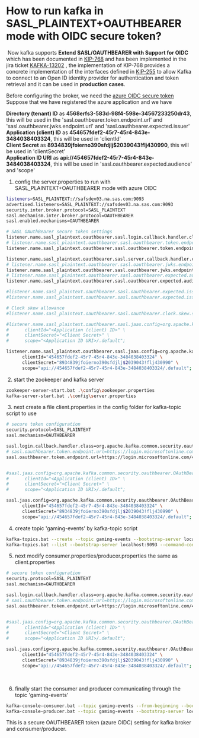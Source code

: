 # How to run kafka in SASL_PLAINTEXT+OAUTHBEARER mode with OIDC secure token?
​
Now kafka supports **Extend SASL/OAUTHBEARER with Support for OIDC** which has been documented in [KIP-768](https://cwiki.apache.org/confluence/pages/viewpage.action?pageId=186877575) and has been implemented in the jira ticket [KAFKA-13202](https://issues.apache.org/jira/browse/KAFKA-13202) , the implementation of KIP-768 provides a concrete implementation of the interfaces defined in [KIP-255](https://cwiki.apache.org/confluence/pages/viewpage.action?pageId=75968876) to allow Kafka to connect to an Open ID identity provider for authentication and token retrieval and it can be used in **production cases**.

Before configuring the broker, we need the [azure OIDC secure token](https://github.com/leiwang008/documents/blob/main/kafka/how_to_generate_azure_oidc_token.md)  
Suppose that we have registered the azure application and we have  

**Directory (tenant) ID** as **4568erfs3-583d-98f4-598e-34567233250dr43**, this will be used in the 'sasl.oauthbearer.token.endpoint.url' and 'sasl.oauthbearer.jwks.endpoint.url' and 'sasl.oauthbearer.expected.issuer'  
**Application (client) ID** as **454657fdef2-45r7-45r4-843e-3484038403324**, this will be used in 'clientId'  
**Client Secret** as **8934839jfoierno390sfdjlj$2039043!flj430990**, this will be used in 'clientSecret'  
**Application ID URI** as **api://454657fdef2-45r7-45r4-843e-3484038403324**, this will be used in 'sasl.oauthbearer.expected.audience' and 'scope'  
 
1. config the server.properties to run with SASL_PLAINTEXT+OAUTHBEARER mode with azure OIDC  

```bash
listeners=SASL_PLAINTEXT://safsdev03.na.sas.com:9093
advertised.listeners=SASL_PLAINTEXT://safsdev03.na.sas.com:9093
security.inter.broker.protocol=SASL_PLAINTEXT
sasl.mechanism.inter.broker.protocol=OAUTHBEARER
sasl.enabled.mechanisms=OAUTHBEARER

# SASL OAuthBearer secure token settings
listener.name.sasl_plaintext.oauthbearer.sasl.login.callback.handler.class=org.apache.kafka.common.security.oauthbearer.OAuthBearerLoginCallbackHandler
# listener.name.sasl_plaintext.oauthbearer.sasl.oauthbearer.token.endpoint.url=https://login.microsoftonline.com/<Directory (tenant) ID>/oauth2/v2.0/token
listener.name.sasl_plaintext.oauthbearer.sasl.oauthbearer.token.endpoint.url=https://login.microsoftonline.com/4568erfs3-583d-98f4-598e-34567233250dr43/oauth2/v2.0/token

listener.name.sasl_plaintext.oauthbearer.sasl.server.callback.handler.class=org.apache.kafka.common.security.oauthbearer.OAuthBearerValidatorCallbackHandler
# listener.name.sasl_plaintext.oauthbearer.sasl.oauthbearer.jwks.endpoint.url=https://login.microsoftonline.com/<Directory (tenant) ID>/discovery/v2.0/keys
listener.name.sasl_plaintext.oauthbearer.sasl.oauthbearer.jwks.endpoint.url=https://login.microsoftonline.com/4568erfs3-583d-98f4-598e-34567233250dr43/discovery/v2.0/keys
# listener.name.sasl_plaintext.oauthbearer.sasl.oauthbearer.expected.audience=<Application ID URI>
listener.name.sasl_plaintext.oauthbearer.sasl.oauthbearer.expected.audience=api://454657fdef2-45r7-45r4-843e-3484038403324

#listener.name.sasl_plaintext.oauthbearer.sasl.oauthbearer.expected.issuer=https://sts.windows.net/<Directory (tenant) ID>/
#listener.name.sasl_plaintext.oauthbearer.sasl.oauthbearer.expected.issuer=https://sts.windows.net/4568erfs3-583d-98f4-598e-34567233250dr43/

# Clock skew allowance
#listener.name.sasl_plaintext.oauthbearer.sasl.oauthbearer.clock.skew.seconds=300

#listener.name.sasl_plaintext.oauthbearer.sasl.jaas.config=org.apache.kafka.common.security.oauthbearer.OAuthBearerLoginModule required \
#      clientId="<Application (client) ID>" \
#      clientSecret="<Client Secret>" \
#      scope="<Application ID URI>/.default";

listener.name.sasl_plaintext.oauthbearer.sasl.jaas.config=org.apache.kafka.common.security.oauthbearer.OAuthBearerLoginModule required \
      clientId="454657fdef2-45r7-45r4-843e-3484038403324" \
      clientSecret="8934839jfoierno390sfdjlj$2039043!flj430990" \
      scope="api://454657fdef2-45r7-45r4-843e-3484038403324/.default";
```

​
2. start the zookeeper and kafka server  

```bash
zookeeper-server-start.bat .\config\zookeeper.properties
kafka-server-start.bat .\config\server.properties
```

​
3. next create a file client.properties in the config folder for kafka-topic script to use  

```bash
# secure token configuration
security.protocol=SASL_PLAINTEXT
sasl.mechanism=OAUTHBEARER

sasl.login.callback.handler.class=org.apache.kafka.common.security.oauthbearer.OAuthBearerLoginCallbackHandler
# sasl.oauthbearer.token.endpoint.url=https://login.microsoftonline.com/<Directory (tenant) ID>/oauth2/v2.0/token
sasl.oauthbearer.token.endpoint.url=https://login.microsoftonline.com/4568erfs3-583d-98f4-598e-34567233250dr43/oauth2/v2.0/token


#sasl.jaas.config=org.apache.kafka.common.security.oauthbearer.OAuthBearerLoginModule required \
#      clientId="<Application (client) ID>" \
#      clientSecret="<Client Secret>" \
#      scope="<Application ID URI>/.default";

sasl.jaas.config=org.apache.kafka.common.security.oauthbearer.OAuthBearerLoginModule required \
      clientId="454657fdef2-45r7-45r4-843e-3484038403324" \
      clientSecret="8934839jfoierno390sfdjlj$2039043!flj430990" \
      scope="api://454657fdef2-45r7-45r4-843e-3484038403324/.default";
```

4. create topic 'gaming-events' by kafka-topic script  

```bash
kafka-topics.bat --create --topic gaming-events --bootstrap-server localhost:9093 --command-config .\config\client.properties
kafka-topics.bat --list --bootstrap-server localhost:9093 --command-config .\config\client.properties
```

5. next modify consumer.properties/producer.properties the same as client.properties  

```bash
# secure token configuration
security.protocol=SASL_PLAINTEXT
sasl.mechanism=OAUTHBEARER

sasl.login.callback.handler.class=org.apache.kafka.common.security.oauthbearer.OAuthBearerLoginCallbackHandler
# sasl.oauthbearer.token.endpoint.url=https://login.microsoftonline.com/<Directory (tenant) ID>/oauth2/v2.0/token
sasl.oauthbearer.token.endpoint.url=https://login.microsoftonline.com/4568erfs3-583d-98f4-598e-34567233250dr43/oauth2/v2.0/token


#sasl.jaas.config=org.apache.kafka.common.security.oauthbearer.OAuthBearerLoginModule required \
#      clientId="<Application (client) ID>" \
#      clientSecret="<Client Secret>" \
#      scope="<Application ID URI>/.default";

sasl.jaas.config=org.apache.kafka.common.security.oauthbearer.OAuthBearerLoginModule required \
      clientId="454657fdef2-45r7-45r4-843e-3484038403324" \
      clientSecret="8934839jfoierno390sfdjlj$2039043!flj430990" \
      scope="api://454657fdef2-45r7-45r4-843e-3484038403324/.default";
```

​

6. finally start the consumer and producer communicating through the topic 'gaming-events'  

```bash
kafka-console-consumer.bat --topic gaming-events --from-beginning --bootstrap-server localhost:9093 --consumer.config .\config\consumer.properties
kafka-console-producer.bat --topic gaming-events --bootstrap-server localhost:9093 --producer.config .\config\producer.properties
```


This is a secure OAUTHBEARER token (azure OIDC) setting for kafka broker and consumer/producer.

